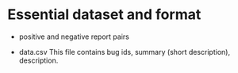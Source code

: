 # Essential dataset and format
-  positive and negative report pairs

- data.csv
This file contains bug ids, summary (short description), description.
